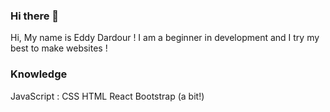 ### Hi there 👋

Hi, My name is Eddy Dardour !
                                                           I am a beginner in development and I try my best to make websites !
                                                           
                                                           
                                                           
### Knowledge
JavaScript :
CSS
HTML
React
Bootstrap (a bit!)
